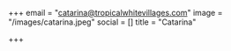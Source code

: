 +++
email = "catarina@tropicalwhitevillages.com"
image = "/images/catarina.jpeg"
social = []
title = "Catarina"

+++
